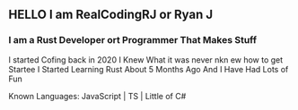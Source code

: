 <h2>HELLO I am RealCodingRJ or Ryan J</h2> 
<h3>I am a Rust Developer ort Programmer That Makes Stuff</h3>

I started Cofing back in 2020 I Knew What it was never nkn ew how to get Startee
I Started Learning Rust About 5 Months Ago And I Have Had Lots of Fun

Known Languages: JavaScript | TS | Little of C#
